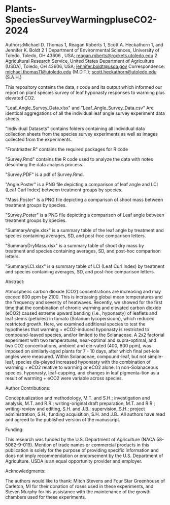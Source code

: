 # Plants-SpeciesSurveyWarmingpluseCO2-2024

Authors:Michael  D. Thomas 1, Reagan Roberts   1, Scott A. Heckathorn 1, and Jennifer K. Boldt 2
1	Department  of Environmental Sciences, University of Toledo, Toledo, OH 43606 , USA; 
reagan.roberts@rockets.utoledo.edu
2	Agricultural Research Service, United States Department of Agriculture (USDA), Toledo, OH 43606, USA; jennifer.boldt@usda.gov
Correspondence: michael.thomas11@utoledo.edu (M.D.T.); scott.heckathorn@utoledo.edu (S.A.H.)


 This repository contains the data, r code and its output which informed our report on plant species survey of leaf hyponasty responses to warming plus elevated CO2.
 
"Leaf_Angle_Survey_Data.xlsx" and "Leaf_Angle_Survey_Data.csv" Are identical aggregations of all the individual leaf angle survey experiment data sheets.

"Individual Datasets" contains folders containing all individual data collection sheets from the species survey experiments as well as images collected from the experiments. 

"Frontmatter.R" contains the required packages for R code

"Survey.Rmd" contains the R code used to analyze the data with notes describing the data analysis process. 

"Survey.PDF" is a pdf of Survey.Rmd. 

"Angle.Poster" is a PNG file depicting a comparison of leaf angle and LCI (Leaf Curl Index) between treatment groups by species. 

"Mass.Poster" is a PNG file depicting a comparison of shoot mass between treatment groups by species.

"Survey.Poster" is a PNG file depicting a comparison of Leaf angle between treatment groups by species.

"SummaryAngle.xlsx" is a summary table of the leaf angle by treatment and species containing averages, SD, and post-hoc comparison letters. 

"SummaryDryMass.xlsx" is a summary table of shoot dry mass by treatment and species containing averages, SD, and post-hoc comparison letters.

"SummaryLCI.xlsx" is a summary table of LCI (Leaf Curl Index) by treatment and species containing averages, SD, and post-hoc comparison letters. 
 
 Abstract:
 
Atmospheric carbon dioxide (CO2) concentrations are increasing and may exceed 800 ppm by 2100. This is increasing global mean temperatures and the frequency and severity of heatwaves. Recently, we showed for the first time that the combination of chronic warming and elevated carbon dioxide (eCO2) caused extreme upward bending (i.e., hyponasty) of leaflets and leaf stems (petioles) in tomato (Solanum lycopersicum), which reduced restricted growth. Here, we examined additional species to test the hypotheses that warming + eCO2-induced hyponasty is restricted to compound-leaved species, and/or limited to the Solanaceae. A 2x2 factorial experiment with two temperatures, near-optimal and supra-optimal, and two CO2 concentrations, ambient and ele-vated (400, 800 ppm), was imposed on similarly-aged plants for 7 - 10 days, after which final pet-iole angles were measured. Within Solanaceae, compound-leaf, but not simple-leaf, species dis-played increased hyponasty with the combination of warming + eCO2 relative to warming or eCO2 alone. In non-Solanaceous species, hyponasty, leaf-cupping, and changes in leaf pigmenta-tion as a result of warming + eCO2 were variable across species.

Author Contributions: 

Conceptualization and methodology, M.T. and S.H.; investigation and analysis, M.T. and R.R.; writing-original draft preparation, M.T. and R.R.; writing-review and editing, S.H. and J.B.; supervision, S.H.; project administration, S.H.; funding acquisition, S.H. and J.B.. All authors have read and agreed to the published version of the manuscript.

Funding: 

This research was funded by the U.S. Department of Agriculture (NACA 58-5082-9-019). Mention of trade names or commercial products in this publication is solely for the purpose of providing specific information and does not imply recommendation or endorsement by the U.S. Department of Agriculture. USDA is an equal opportunity provider and employer.

Acknowledgments: 

The authors would like to thank: Mitch Stevens and Four Star Greenhouse of Carleton, MI for their donation of roses used in these experiments, and Steven Murphy for his assistance with the maintenance of the growth chambers used for these experiments. 